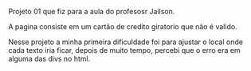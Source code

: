 Projeto 01 que fiz para a aula do profesosr Jailson.

A pagina consiste em um cartão de credito giratorio que não é valido.

Nesse projeto a minha primeira dificuldade foi para ajustar o local onde cada texto iria ficar, depois de muito tempo, percebi que o erro era em alguma das divs no html.